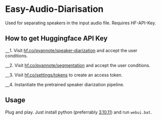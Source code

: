 # Easy-Audio-Diarisation
Used for separating speakers in the input audio file. Requires HF-API-Key.

## How to get Huggingface API Key
[&emsp;](###)1. Visit [hf.co/pyannote/speaker-diarization](https://hf.co/pyannote/speaker-diarization) and accept the user conditions.

[&emsp;](###)2. Visit [hf.co/pyannote/segmentation](https://hf.co/pyannote/segmentation) and accept the user conditions.

[&emsp;](###)3. Visit [hf.co/settings/tokens](https://hf.co/settings/tokens) to create an access token.

[&emsp;](###)4. Instantiate the pretrained speaker diarization pipeline.


## Usage
Plug and play. Just install python (preferrably [3.10.11](https://www.python.org/ftp/python/3.10.11/python-3.10.11-amd64.exe)) and run `webui.bat`.

